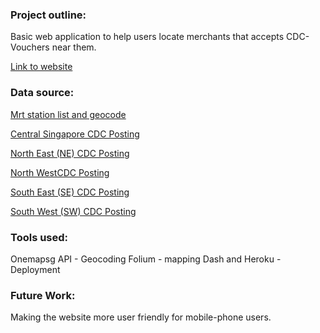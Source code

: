 ### Project outline:

Basic web application to help users locate merchants that accepts CDC-Vouchers near them. 

[Link to website](https://cdc-voucher-app.herokuapp.com/)

### Data source:

[Mrt station list and geocode](https://data.world/hxchua/train-stations-in-singapore)

[Central Singapore CDC Posting]( https://www.facebook.com/7655563191/posts/10158900474728192/?d=n)

[North East (NE) CDC Posting]( https://www.facebook.com/100064570844153/posts/278204557675237/?d=n)

[North WestCDC Posting]( https://www.facebook.com/100064661320759/posts/277568671075175/?d=n)

[South East (SE) CDC Posting]( https://www.facebook.com/118200389040/posts/10160366669564041/?d=n)

[South West (SW) CDC Posting]( https://www.facebook.com/210561071272/posts/10159461995076273/?d=n)

### Tools used:

Onemapsg API - Geocoding
Folium - mapping
Dash and Heroku - Deployment

### Future Work:

Making the website more user friendly for mobile-phone users.

